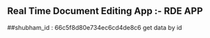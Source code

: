 ## Real Time Document Editing App :- RDE APP 
##shubham_id : 66c5f8d80e734ec6cd4de8c6  get data by id